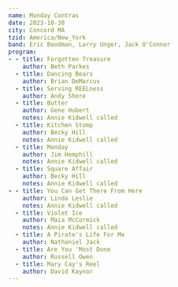 ```yaml
---
name: Monday Contras
date: 2023-10-30
city: Concord MA
tzid: America/New_York
band: Eric Boodman, Larry Unger, Jack O'Connor
program:
- - title: Forgotten Treasure
    author: Beth Parkes
  - title: Dancing Bears
    author: Brian DeMarcus
  - title: Serving REELness
    author: Andy Shore
  - title: Butter
    author: Gene Hubert
    notes: Annie Kidwell called
  - title: Kitchen Stomp
    author: Becky Hill
    notes: Annie Kidwell called
  - title: Monday
    author: Jim Hemphill
    notes: Annie Kidwell called
  - title: Square Affair
    author: Becky Hill
    notes: Annie Kidwell called
- - title: You Can Get There From Here
    author: Linda Leslie
    notes: Annie Kidwell called
  - title: Violet Ice
    author: Maia McCormick
    notes: Annie Kidwell called
  - title: A Pirate's Life For Me
    author: Nathaniel Jack
  - title: Are You 'Most Done
    author: Russell Owen
  - title: Mary Cay's Reel
    author: David Kaynor
---
```


